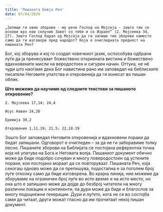 ```yaml
---
title: 'Пишаната Божја Реч'
date: 07/04/2020
---
```


`„Запиши ги овие зборови - му рече Господ на Мојсеја - зашто тие се основи врз кои склучив Завет со тебе и со Израел“ (2. Мојсеева 34, 27). Зошто Господ барал од Мојсеја да ги запише тие зборови наместо само да ги изговори пред народот? Која е очигледната предност на пишаната Реч?`

Бог, кој зборува и кој го создал човечкиот јазик, оспособува одбрани луѓе да ја пренесуваат божествено откриената вистина и божествено вдахновените мисли на веродостоен и сигурен начин. Оттука, не нё чуди што наоѓаме дека Бог навистина рано им заповедал на библиските писатели Неговите упатства и откровенија да ги изнесат во пишан облик.

**Што можеме да научиме од следните текстови за пишаното откровение?**

`2. Мојсеева 17,14; 24,4`

`Исус Навин 24,26`

`Еремија 30,2`

`Откровение 1,11.19; 21,5; 22,18.19`

Зошто Бог заповедал Неговите откровенија и вдахновени пораки да бидат запишани. Одговорот е очигледен – за да не ги заборавиме толку лесно. Пишаните зборови на Библијата се постојана референтна точка која нё упатува на Бога и Неговата волја. Пишаниот документ обично може да биде подобро сочуван и многу поверодостоен од устените пораки, кои постојано мораат да се повторуваат. Пишаната Реч, која секогаш одново може да се препишува, подостапна е за поголем број луѓе отколку само да биде изговорена. Во крајна линија, ние можеме да зборуваме на ограничен број луѓе во исто време и на исто место, но она што е запишано може да дојде до безброј читатели на многу различни локации и континенти, па дури може да биде и благослов за многу подоцнежни генерации. Дури и луѓето, кога не се во состојба сами да читаат, други можат гласно да им прочитаат некој пишан документ.
